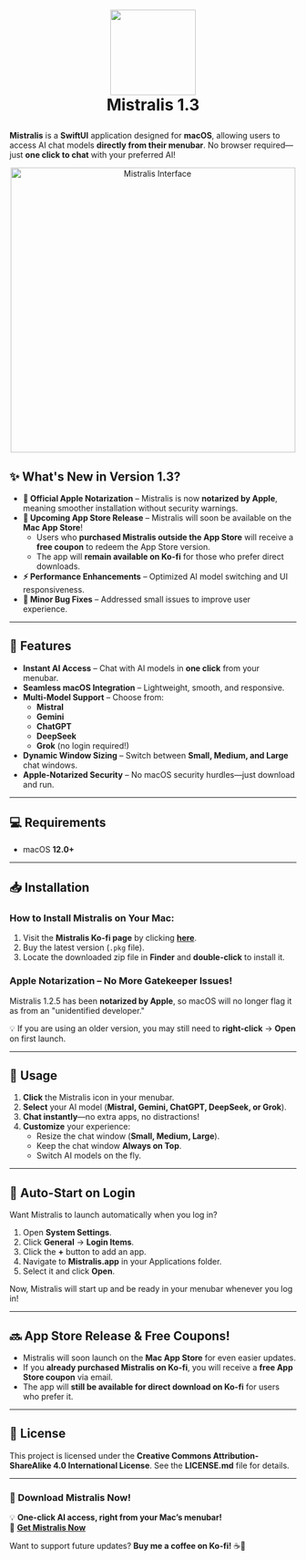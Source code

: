 # <p align="center"> <img src="https://github.com/peterdsp/Mistralis/blob/b76145f10be87a36a940d24cf99991c8528b933e/Mistralis/Mistralis/Assets.xcassets/AppIcon.appiconset/icon_512x512%402x.png" width="150" height="150" /> <br> Mistralis 1.3 </p>

**Mistralis** is a **SwiftUI** application designed for **macOS**, allowing users to access AI chat models **directly from their menubar**. No browser required—just **one click to chat** with your preferred AI!

<p align="center"> <img src="https://github.com/user-attachments/assets/7c717514-b1e8-461c-8329-6743218682e8" width="500" alt="Mistralis Interface"> </p>

## ✨ What's New in Version 1.3?

- **🚀 Official Apple Notarization** – Mistralis is now **notarized by Apple**, meaning smoother installation without security warnings.  
- **📢 Upcoming App Store Release** – Mistralis will soon be available on the **Mac App Store**!  
  - Users who **purchased Mistralis outside the App Store** will receive a **free coupon** to redeem the App Store version.  
  - The app will **remain available on Ko-fi** for those who prefer direct downloads.  
- **⚡ Performance Enhancements** – Optimized AI model switching and UI responsiveness.  
- **🔧 Minor Bug Fixes** – Addressed small issues to improve user experience.  

---

## 📌 Features

- **Instant AI Access** – Chat with AI models in **one click** from your menubar.
- **Seamless macOS Integration** – Lightweight, smooth, and responsive.
- **Multi-Model Support** – Choose from:
  - **Mistral**
  - **Gemini**
  - **ChatGPT**
  - **DeepSeek**
  - **Grok** (no login required!)
- **Dynamic Window Sizing** – Switch between **Small, Medium, and Large** chat windows.
- **Apple-Notarized Security** – No macOS security hurdles—just download and run.

---

## 💻 Requirements

- macOS **12.0+**

---

## 📥 Installation

### **How to Install Mistralis on Your Mac:**
1. Visit the **Mistralis Ko-fi page** by clicking [**here**](https://ko-fi.com/s/b1ef047a6f).  
2. Buy the latest version (`.pkg` file).  
3. Locate the downloaded zip file in **Finder** and **double-click** to install it.

### **Apple Notarization – No More Gatekeeper Issues!**  
Mistralis 1.2.5 has been **notarized by Apple**, so macOS will no longer flag it as from an "unidentified developer."  

💡 If you are using an older version, you may still need to **right-click** → **Open** on first launch.

---

## 🔧 Usage

1. **Click** the Mistralis icon in your menubar.  
2. **Select** your AI model (**Mistral, Gemini, ChatGPT, DeepSeek, or Grok**).  
3. **Chat instantly**—no extra apps, no distractions!  
4. **Customize** your experience:
   - Resize the chat window (**Small, Medium, Large**).
   - Keep the chat window **Always on Top**.
   - Switch AI models on the fly.

---

## 🔄 Auto-Start on Login

Want Mistralis to launch automatically when you log in?

1. Open **System Settings**.  
2. Click **General** → **Login Items**.  
3. Click the **+** button to add an app.  
4. Navigate to **Mistralis.app** in your Applications folder.  
5. Select it and click **Open**.

Now, Mistralis will start up and be ready in your menubar whenever you log in!

---

## 🔜 App Store Release & Free Coupons!  

- Mistralis will soon launch on the **Mac App Store** for even easier updates.  
- If you **already purchased Mistralis on Ko-fi**, you will receive a **free App Store coupon** via email.  
- The app will **still be available for direct download on Ko-fi** for users who prefer it.

---

## 📜 License

This project is licensed under the **Creative Commons Attribution-ShareAlike 4.0 International License**. See the **LICENSE.md** file for details.

---

### 🚀 Download Mistralis Now!

💡 **One-click AI access, right from your Mac’s menubar!**  
🔗 **[Get Mistralis Now](https://ko-fi.com/s/b1ef047a6f)**  

Want to support future updates? **Buy me a coffee on Ko-fi!** ☕💙
